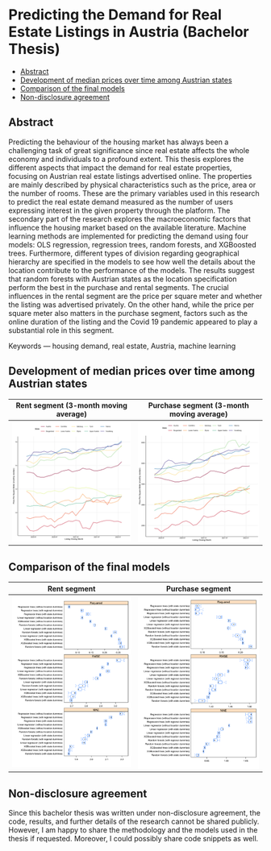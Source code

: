 # Predicting the Demand for Real Estate Listings in Austria (Bachelor Thesis)

- [Abstract](#abstract)
- [Development of median prices over time among Austrian states](#development-of-median-prices-over-time-among-austrian-states)
- [Comparison of the final models](#comparison-of-the-final-models)
- [Non-disclosure agreement](#non-disclosure-agreement)

## Abstract

Predicting the behaviour of the housing market has always been a challenging task of great significance since real estate affects the whole economy and individuals to a profound extent. This thesis explores the different aspects that impact the demand for real estate properties, focusing on Austrian real estate listings advertised online. The properties are mainly described by physical characteristics such as the price, area or the number of rooms. These are the primary variables used in this research to predict the real estate demand measured as the number of users expressing interest in the given property through the platform. The secondary part of the research explores the macroeconomic factors that influence the housing market based on the available literature.
Machine learning methods are implemented for predicting the demand using four models: OLS regression, regression trees, random forests, and XGBoosted trees. Furthermore, different types of division regarding geographical hierarchy are specified in the models to see how well the details about the location contribute to the performance of the models.
The results suggest that random forests with Austrian states as the location specification perform the best in the purchase and rental segments. The crucial influences in the rental segment are the price per square meter and whether the listing was advertised privately. On the other hand, while the price per square meter also matters in the purchase segment, factors such as the online duration of the listing and the Covid 19 pandemic appeared to play a substantial role in this segment.

Keywords — housing demand, real estate, Austria, machine learning

## Development of median prices over time among Austrian states

Rent segment (3-month moving average) | Purchase segment (3-month moving average)
--- | ---
![](figs/price_dev_bun_rent.png) | ![](figs/price_dev_bun_buy.png)

## Comparison of the final models

Rent segment | Purchase segment
--- | ---
![](figs/modelstraincomp_rent.png) | ![](figs/modelstraincomp_buy.png)

## Non-disclosure agreement

Since this bachelor thesis was written under non-disclosure agreement, the code, results, and further details of the research cannot be shared publicly. However, I am happy to share the methodology and the models used in the thesis if requested. Moreover, I could possibly share code snippets as well.
